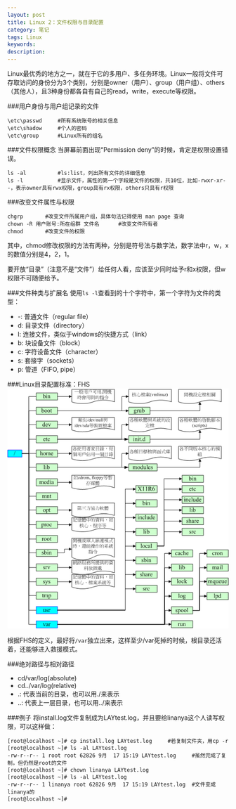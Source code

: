 ```yaml
---
layout: post
title: Linux 2：文件权限与目录配置
category: 笔记
tags: Linux
keywords: 
description: 
---
```

Linux最优秀的地方之一，就在于它的多用户、多任务环境。Linux一般将文件可存取访问的身份分为3个类别，分别是owner（用户）、group（用户组）、others（其他人），且3种身份都各自有自己的read，write，execute等权限。

###用户身份与用户组记录的文件

```
\etc\passwd     #所有系统账号的相关信息
\etc\shadow     #个人的密码
\etc\group      #Linux所有的组名
```

###文件权限概念
当屏幕前面出现“Permission deny”的时候，肯定是权限设置错误。

```
ls -al          #ls:list，列出所有文件的详细信息
ls -l           #显示文件，属性的第一个字段是文件的权限，共10位，比如-rwxr-xr--，表示owner具有rwx权限，group具有rx权限，others只具有r权限
```

###改变文件属性与权限

```
chgrp       #改变文件所属用户组，具体句法记得使用 man page 查询
chown -R 用户账号:所在组群 文件名      #改变文件所有者
chmod       #改变文件的权限
```
其中，chmod修改权限的方法有两种，分别是符号法与数字法，数字法中r，w，x的数值分别是4，2，1。

要开放“目录”（注意不是“文件”）给任何人看，应该至少同时给予r和x权限，但w权限不可随便给予。

###文件种类与扩展名
使用`ls -l`查看到的十个字符中，第一个字符为文件的类型：

- -: 普通文件（regular file）
- d: 目录文件（directory）
- l: 连接文件，类似于windows的快捷方式（link）
- b: 块设备文件（block）
- c: 字符设备文件（character）
- s: 套接字（sockets）
- p: 管道（FIFO, pipe）

###Linux目录配置标准：FHS
![1](/public/img/linuxDIRTREE.gif)

根据FHS的定义，最好将`/var`独立出来，这样至少/var死掉的时候，根目录还活着，还能够进入救援模式。

###绝对路径与相对路径

- cd/var/log(absolute)
- cd../var/log(relative)
- .: 代表当前的目录，也可以用./来表示
- ..: 代表上一层目录，也可以用../来表示





###例子
将install.log文件复制成为LAYtest.log，并且要给linanya这个人读写权限，可以这样做：

```
[root@localhost ~]# cp install.log LAYtest.log     #若复制文件夹，用cp -r
[root@localhost ~]# ls -al LAYtest.log 
-rw-r--r-- 1 root root 62826 9月  17 15:19 LAYtest.log     #虽然完成了复制，但仍然是root的文件
[root@localhost ~]# chown linanya LAYtest.log 
[root@localhost ~]# ls -al LAYtest.log       
-rw-r--r-- 1 linanya root 62826 9月  17 15:19 LAYtest.log  #文件变成linanya的
[root@localhost ~]# 
```






